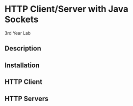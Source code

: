 # HTTP Client/Server with Java Sockets
3rd Year Lab
## Description

## Installation

## HTTP Client

## HTTP Servers